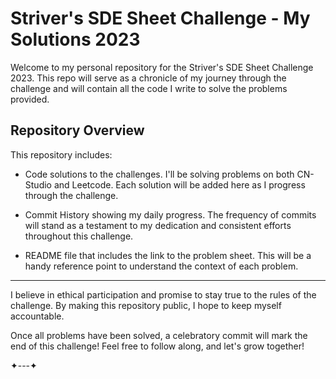 # Striver's SDE Sheet Challenge - My Solutions 2023
Welcome to my personal repository for the Striver's SDE Sheet Challenge 2023. This repo will serve as a chronicle of my journey through the challenge and will contain all the code I write to solve the problems provided.

## Repository Overview  
This repository includes:

- Code solutions to the challenges. I'll be solving problems on both CN-Studio and Leetcode. Each solution will be added here as I progress through the challenge.

- Commit History showing my daily progress. The frequency of commits will stand as a testament to my dedication and consistent efforts throughout this challenge.

- README file that includes the link to the problem sheet. This will be a handy reference point to understand the context of each problem.
---
I believe in ethical participation and promise to stay true to the rules of the challenge. By making this repository public, I hope to keep myself accountable.  

Once all problems have been solved, a celebratory commit will mark the end of this challenge! Feel free to follow along, and let's grow together!

✦---✦
